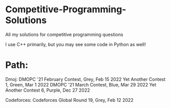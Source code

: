 # Competitive-Programming-Solutions
All my solutions for competitive programming questions

I use C++ primarily, but you may see some code in Python as well!

# Path:

Dmoj:
DMOPC '21 February Contest, Grey, Feb 15 2022
Yet Another Contest 1, Green, Mar 1 2022
DMOPC '21 March Contest, Blue, Mar 29 2022
Yet Another Contest 6, Purple, Dec 27 2022

Codeforces:
Codeforces Global Round 19, Grey, Feb 12 2022
